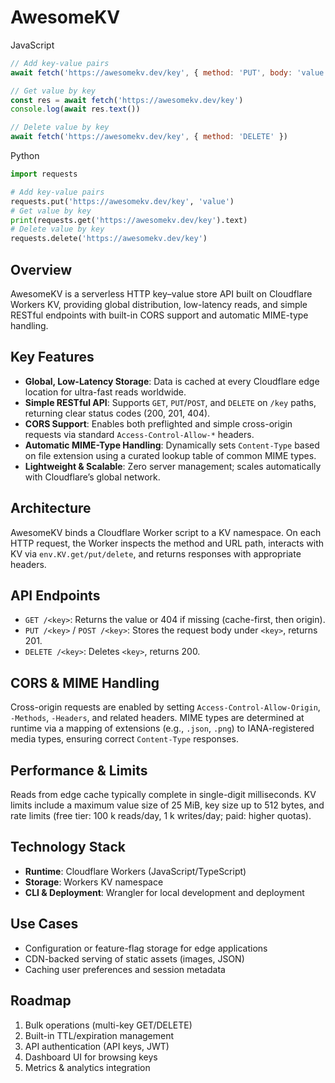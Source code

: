 # AwesomeKV

JavaScript
```js
// Add key-value pairs
await fetch('https://awesomekv.dev/key', { method: 'PUT', body: 'value' })

// Get value by key
const res = await fetch('https://awesomekv.dev/key')
console.log(await res.text())

// Delete value by key
await fetch('https://awesomekv.dev/key', { method: 'DELETE' })
```

Python
```python
import requests

# Add key-value pairs
requests.put('https://awesomekv.dev/key', 'value')
# Get value by key
print(requests.get('https://awesomekv.dev/key').text)
# Delete value by key
requests.delete('https://awesomekv.dev/key')
```

## Overview  
AwesomeKV is a serverless HTTP key–value store API built on Cloudflare Workers KV, providing global distribution, low-latency reads, and simple RESTful endpoints with built-in CORS support and automatic MIME-type handling.

## Key Features  
- **Global, Low-Latency Storage**: Data is cached at every Cloudflare edge location for ultra-fast reads worldwide.  
- **Simple RESTful API**: Supports `GET`, `PUT`/`POST`, and `DELETE` on `/key` paths, returning clear status codes (200, 201, 404).  
- **CORS Support**: Enables both preflighted and simple cross-origin requests via standard `Access-Control-Allow-*` headers.  
- **Automatic MIME-Type Handling**: Dynamically sets `Content-Type` based on file extension using a curated lookup table of common MIME types.  
- **Lightweight & Scalable**: Zero server management; scales automatically with Cloudflare’s global network.  

## Architecture  
AwesomeKV binds a Cloudflare Worker script to a KV namespace. On each HTTP request, the Worker inspects the method and URL path, interacts with KV via `env.KV.get/put/delete`, and returns responses with appropriate headers.

## API Endpoints  
- `GET /<key>`: Returns the value or 404 if missing (cache-first, then origin).  
- `PUT /<key>` / `POST /<key>`: Stores the request body under `<key>`, returns 201.  
- `DELETE /<key>`: Deletes `<key>`, returns 200.  

## CORS & MIME Handling  
Cross-origin requests are enabled by setting `Access-Control-Allow-Origin`, `-Methods`, `-Headers`, and related headers. MIME types are determined at runtime via a mapping of extensions (e.g., `.json`, `.png`) to IANA-registered media types, ensuring correct `Content-Type` responses.

## Performance & Limits  
Reads from edge cache typically complete in single-digit milliseconds. KV limits include a maximum value size of 25 MiB, key size up to 512 bytes, and rate limits (free tier: 100 k reads/day, 1 k writes/day; paid: higher quotas).

## Technology Stack  
- **Runtime**: Cloudflare Workers (JavaScript/TypeScript)  
- **Storage**: Workers KV namespace  
- **CLI & Deployment**: Wrangler for local development and deployment  

## Use Cases  
- Configuration or feature-flag storage for edge applications  
- CDN-backed serving of static assets (images, JSON)  
- Caching user preferences and session metadata  

## Roadmap  
1. Bulk operations (multi-key GET/DELETE)  
2. Built-in TTL/expiration management  
3. API authentication (API keys, JWT)  
4. Dashboard UI for browsing keys  
5. Metrics & analytics integration  
